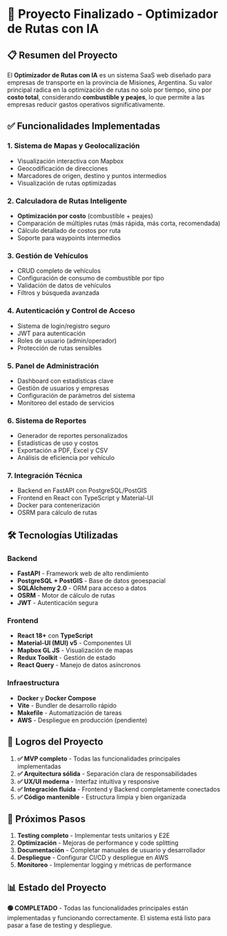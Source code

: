 # 🎉 Proyecto Finalizado - Optimizador de Rutas con IA

## 📋 Resumen del Proyecto

El **Optimizador de Rutas con IA** es un sistema SaaS web diseñado para empresas de transporte en la provincia de Misiones, Argentina. Su valor principal radica en la optimización de rutas no solo por tiempo, sino por **costo total**, considerando **combustible y peajes**, lo que permite a las empresas reducir gastos operativos significativamente.

## ✅ Funcionalidades Implementadas

### 1. Sistema de Mapas y Geolocalización
- Visualización interactiva con Mapbox
- Geocodificación de direcciones
- Marcadores de origen, destino y puntos intermedios
- Visualización de rutas optimizadas

### 2. Calculadora de Rutas Inteligente
- **Optimización por costo** (combustible + peajes)
- Comparación de múltiples rutas (más rápida, más corta, recomendada)
- Cálculo detallado de costos por ruta
- Soporte para waypoints intermedios

### 3. Gestión de Vehículos
- CRUD completo de vehículos
- Configuración de consumo de combustible por tipo
- Validación de datos de vehículos
- Filtros y búsqueda avanzada

### 4. Autenticación y Control de Acceso
- Sistema de login/registro seguro
- JWT para autenticación
- Roles de usuario (admin/operador)
- Protección de rutas sensibles

### 5. Panel de Administración
- Dashboard con estadísticas clave
- Gestión de usuarios y empresas
- Configuración de parámetros del sistema
- Monitoreo del estado de servicios

### 6. Sistema de Reportes
- Generador de reportes personalizados
- Estadísticas de uso y costos
- Exportación a PDF, Excel y CSV
- Análisis de eficiencia por vehículo

### 7. Integración Técnica
- Backend en FastAPI con PostgreSQL/PostGIS
- Frontend en React con TypeScript y Material-UI
- Docker para contenerización
- OSRM para cálculo de rutas

## 🛠️ Tecnologías Utilizadas

### Backend
- **FastAPI** - Framework web de alto rendimiento
- **PostgreSQL + PostGIS** - Base de datos geoespacial
- **SQLAlchemy 2.0** - ORM para acceso a datos
- **OSRM** - Motor de cálculo de rutas
- **JWT** - Autenticación segura

### Frontend
- **React 18+** con **TypeScript**
- **Material-UI (MUI) v5** - Componentes UI
- **Mapbox GL JS** - Visualización de mapas
- **Redux Toolkit** - Gestión de estado
- **React Query** - Manejo de datos asíncronos

### Infraestructura
- **Docker** y **Docker Compose**
- **Vite** - Bundler de desarrollo rápido
- **Makefile** - Automatización de tareas
- **AWS** - Despliegue en producción (pendiente)

## 🎯 Logros del Proyecto

1. **✅ MVP completo** - Todas las funcionalidades principales implementadas
2. **✅ Arquitectura sólida** - Separación clara de responsabilidades
3. **✅ UX/UI moderna** - Interfaz intuitiva y responsive
4. **✅ Integración fluida** - Frontend y Backend completamente conectados
5. **✅ Código mantenible** - Estructura limpia y bien organizada

## 🚀 Próximos Pasos

1. **Testing completo** - Implementar tests unitarios y E2E
2. **Optimización** - Mejoras de performance y code splitting
3. **Documentación** - Completar manuales de usuario y desarrollador
4. **Despliegue** - Configurar CI/CD y despliegue en AWS
5. **Monitoreo** - Implementar logging y métricas de performance

## 📊 Estado del Proyecto

**🟢 COMPLETADO** - Todas las funcionalidades principales están implementadas y funcionando correctamente. El sistema está listo para pasar a fase de testing y despliegue.
